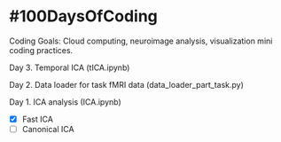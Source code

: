 # #100DaysOfCoding
Coding Goals: Cloud computing, neuroimage analysis, visualization mini coding practices.

Day 3. Temporal ICA (tICA.ipynb) </br>

Day 2. Data loader for task fMRI data (data_loader_part_task.py)</br>

Day 1. ICA analysis (ICA.ipynb) </br>
- [x] Fast ICA</br>
- [ ] Canonical ICA</br>
